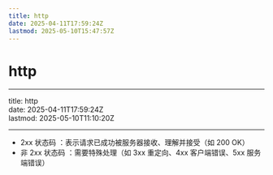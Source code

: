 ```yaml
---
title: http
date: 2025-04-11T17:59:24Z
lastmod: 2025-05-10T15:47:57Z
---
```


# http

---

title: http  
date: 2025-04-11T17:59:24Z  
lastmod: 2025-05-10T11:10:20Z

---

- 2xx 状态码 ：表示请求已成功被服务器接收、理解并接受（如 200 OK）
- 非 2xx 状态码 ：需要特殊处理（如 3xx 重定向、4xx 客户端错误、5xx 服务端错误）
